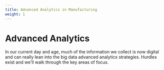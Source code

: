 ```yaml
---
title: Advanced Analytics in Manufacturing
weight: 1
---
```


# Advanced Analytics

In our current day and age, much of the information we collect is now digital and can really lean into the big data advanced analytics strategies.  Hurdles exist and we'll walk through the key areas of focus.

